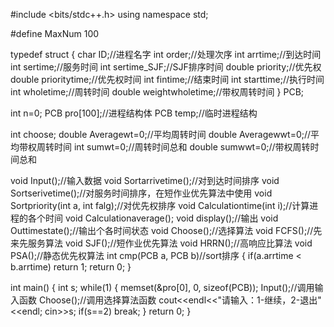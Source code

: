 #include <bits/stdc++.h>
using namespace std;

#define MaxNum 100

typedef struct
{
    char ID;//进程名字
    int order;//处理次序
    int arrtime;//到达时间
    int sertime;//服务时间
    int sertime_SJF;//SJF排序时间
    double priority;//优先权
    double prioritytime;//优先权时间
    int fintime;//结束时间
    int starttime;//执行时间
    int wholetime;//周转时间
    double weightwholetime;//带权周转时间
} PCB;

int n=0;
PCB pro[100];//进程结构体
PCB temp;//临时进程结构

int choose;
double Averagewt=0;//平均周转时间
double Averagewwt=0;//平均带权周转时间
int sumwt=0;//周转时间总和
double sumwwt=0;//带权周转时间总和

void Input();//输入数据
void Sortarrivetime();//对到达时间排序
void Sortserivetime();//对服务时间排序，在短作业优先算法中使用
void Sortpriority(int a, int falg);//对优先权排序
void Calculationtime(int i);//计算进程的各个时间
void Calculationaverage();
void display();//输出
void Outtimestate();//输出个各时间状态
void Choose();//选择算法
void FCFS();//先来先服务算法
void SJF();//短作业优先算法
void HRRN();//高响应比算法
void PSA();//静态优先权算法
int cmp(PCB a, PCB b)//sort排序
{
    if(a.arrtime < b.arrtime)
        return 1;
    return 0;
}

int main()
{
    int s;
    while(1)
    {
        memset(&pro[0], 0, sizeof(PCB));
        Input();//调用输入函数
        Choose();//调用选择算法函数
        cout<<endl<<"请输入：1-继续，2-退出"<<endl;
        cin>>s;
        if(s==2)
            break;
    }
    return 0;
}
